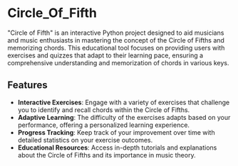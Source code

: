 # Circle_Of_Fifth
"Circle of Fifth" is an interactive Python project designed to aid musicians and music enthusiasts in mastering the concept of the Circle of Fifths and memorizing chords. This educational tool focuses on providing users with exercises and quizzes that adapt to their learning pace, ensuring a comprehensive understanding and memorization of chords in various keys.
## Features
- **Interactive Exercises**: Engage with a variety of exercises that challenge you to identify and recall chords within the Circle of Fifths.
- **Adaptive Learning**: The difficulty of the exercises adapts based on your performance, offering a personalized learning experience.
- **Progress Tracking**: Keep track of your improvement over time with detailed statistics on your exercise outcomes.
- **Educational Resources**: Access in-depth tutorials and explanations about the Circle of Fifths and its importance in music theory.
